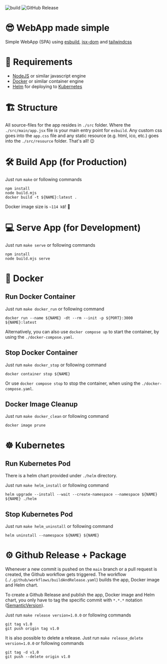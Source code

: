 ![build](https://github.com/jamowei/spa-simple/actions/workflows/buildAndRelease.yaml/badge.svg)
![GitHub Release](https://img.shields.io/github/v/release/jamowei/spa-simple)


# 😎 WebApp made simple
Simple WebApp (SPA) using [esbuild](https://esbuild.github.io/), [jsx-dom](https://www.npmjs.com/package/jsx-dom) and [tailwindcss](https://www.npmjs.com/package/tailwindcss)

# 📑 Requirements
* [NodeJS](https://nodejs.org/) or similar javascript engine
* [Docker](https://www.docker.com/) or similar container engine
* [Helm](https://helm.sh/) for deploying to [Kubernetes](https://kubernetes.io/)

# 🏗️ Structure
All source-files for the app resides in `./src` folder. 
Where the `./src/main/app.jsx` file is your main entry point for `esbuild`.
Any custom css goes into the `app.css` file and any static resource (e.g. html, ico, etc.) goes into the `./src/resource` folder. That's all! 😉

# 🛠️ Build App (for Production)
Just run `make` or following commands
```
npm install
node build.mjs
docker build -t ${NAME}:latest .
```
Docker image size is `~114 kB`! 🤯

# 💻 Serve App (for Development)
Just run `make serve` or following commands
```
npm install
node build.mjs serve
```

# 🐋 Docker
## Run Docker Container
Just run `make docker_run` or following command
```
docker run --name ${NAME} -dt --rm --init -p ${PORT}:3000 ${NAME}:latest
```
Alternatively, you can also use `docker compose up` to start the container, by using the `./docker-compose.yaml`.

## Stop Docker Container
Just run `make docker_stop` or following command
```
docker container stop ${NAME}
```

Or use `docker compose stop` to stop the container, when using the `./docker-compose.yaml`.

## Docker Image Cleanup
Just run `make docker_clean` or following command
```
docker image prune
```

# ☸️ Kubernetes
## Run Kubernetes Pod
There is a helm chart provided under `./helm` directory.

Just run `make helm_install` or following command
```
helm upgrade --install --wait --create-namespace --namespace ${NAME} ${NAME} ./helm
```

## Stop Kubernetes Pod
Just run `make helm_uninstall` or following command
```
helm uninstall --namespace ${NAME} ${NAME}
```

# ⚙️ Github Release + Package
Whenever a new commit is pushed on the `main` branch or a pull request is created, the Github workflow gets triggered.
The workflow (`./.github/workflows/buildAndRelease.yaml`) builds the app, Docker image and Helm chart.

To create a Github Release and publish the app, Docker image and Helm chart,
you only have to tag the specific commit with `*.*.*` notation ([SemanticVersion](https://semver.org/)).

Just run `make release version=1.0.0` or following commands
```
git tag v1.0
git push origin tag v1.0
```

It is also possible to delete a release.
Just run `make release_delete version=1.0.0` or following commands
```
git tag -d v1.0
git push --delete origin v1.0
```